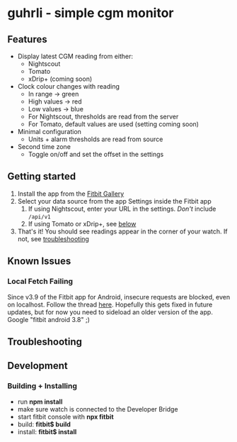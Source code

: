 # guhrli - simple cgm monitor

## Features
* Display latest CGM reading from either:
    * Nightscout
    * Tomato
    * xDrip+ (coming soon)
* Clock colour changes with reading
    * In range -> green
    * High values -> red
    * Low values -> blue
    * For Nightscout, thresholds are read from the server
    * For Tomato, default values are used (setting coming soon)
* Minimal configuration
    * Units + alarm thresholds are read from source
* Second time zone
    * Toggle on/off and set the offset in the settings

## Getting started
1.  Install the app from the [Fitbit Gallery](https://gallery.fitbit.com/details/69cb39c2-2290-49de-b7e2-4223afea053d)
2.  Select your data source from the app Settings inside the Fitbit app
    1. If using Nightscout, enter your URL in the settings. *Don't* include `/api/v1`
    2. If using Tomato or xDrip+, see [below](#local-fetch-failing)
3. That's it! You should see readings appear in the corner of your watch. If not, see [troubleshooting](#troubleshooting)

## Known Issues
### Local Fetch Failing
Since v3.9 of the Fitbit app for Android, insecure requests are blocked, even on localhost. Follow the thread [here](https://community.fitbit.com/t5/SDK-Development/Fetch-API-stops-working-with-latest-Fitbit-PlayStore-App-v3-9-1-released-on/td-p/3883193). Hopefully this gets fixed in future updates, but for now you need to sideload an older version of the app. Google "fitbit android 3.8" ;)

## Troubleshooting

## Development
### Building + Installing
* run **npm install**
* make sure watch is connected to the Developer Bridge
* start fitbit console with **npx fitbit**
* build: **fitbit$ build**
* install: **fitbit$ install**
